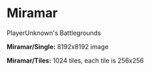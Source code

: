 # Miramar
PlayerUnknown's Battlegrounds

**Miramar/Single:** 8192x8192 image

**Miramar/Tiles:**  1024 tiles, each tile is 256x256
